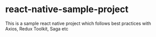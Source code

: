 # react-native-sample-project
This is a sample react native project which follows best practices with Axios, Redux Toolkit, Saga etc
